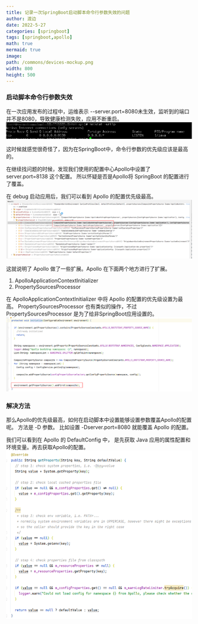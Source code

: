 ```yaml
---
title: 记录一次SpringBoot启动脚本命令行参数失效的问题
author: 渡边
date: 2022-5-27
categories: [springboot]
tags: [springboot,apollo]
math: true
mermaid: true
image:
path: /commons/devices-mockup.png
width: 800
height: 500
---
```


### 启动脚本命令行参数失效
在一次应用发布的过程中，运维表示 --server.port=8080未生效，监听到的端口并不是8080，导致健康检测失败，应用不断重启。
![](/assets/img/2022-05-27-apollo/2022-05-27-10-57-26.png)

这时候就感觉很奇怪了，因为在SpringBoot中，命令行参数的优先级应该是最高的。

在继续找问题的时候，发现我们使用的配置中心Apollo中设置了 server.port=8138 这个配置。
所以怀疑是否是Apollo将 SpringBoot 的配置进行了覆盖。

在 debug 启动应用后，我们可以看到 Apollo 的配置优先级最高。
![](/assets/img/2022-05-27-apollo/2022-05-28-08-42-39.png)

这就说明了 Apollo 做了一些扩展。Apollo 在下面两个地方进行了扩展。
1. ApolloApplicationContextInitializer
2. PropertySourcesProcessor

在 ApolloApplicationContextInitializer 中将 Apollo 的配置的优先级设置为最高。
PropertySourcesProcessor 也有类似的操作，不过 PropertySourcesProcessor 是为了给非SpringBoot应用设置的。
![](/assets/img/2022-05-27-apollo/2022-05-28-09-00-19.png)


### 解决方法
那么Apollo的优先级最高，如何在启动脚本中设置能够设置参数覆盖Apollo的配置呢。
方法是 -D 参数。 比如设置 -Dserver.port=8080 就能覆盖 Apollo 的配置。

我们可以看到在 Apollo 的 DefaultConfig 中， 是先获取 Java 应用的属性配置和环境变量。再去获取Apollo的配置。
![](/assets/img/2022-05-27-apollo/2022-05-28-09-03-46.png)
